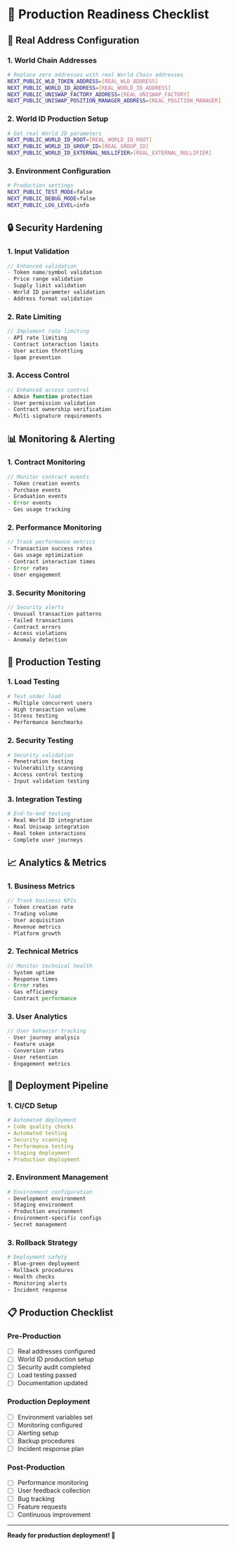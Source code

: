 # 🚀 Production Readiness Checklist

## **🔧 Real Address Configuration**

### **1. World Chain Addresses**
```bash
# Replace zero addresses with real World Chain addresses
NEXT_PUBLIC_WLD_TOKEN_ADDRESS=[REAL_WLD_ADDRESS]
NEXT_PUBLIC_WORLD_ID_ADDRESS=[REAL_WORLD_ID_ADDRESS]
NEXT_PUBLIC_UNISWAP_FACTORY_ADDRESS=[REAL_UNISWAP_FACTORY]
NEXT_PUBLIC_UNISWAP_POSITION_MANAGER_ADDRESS=[REAL_POSITION_MANAGER]
```

### **2. World ID Production Setup**
```bash
# Get real World ID parameters
NEXT_PUBLIC_WORLD_ID_ROOT=[REAL_WORLD_ID_ROOT]
NEXT_PUBLIC_WORLD_ID_GROUP_ID=[REAL_GROUP_ID]
NEXT_PUBLIC_WORLD_ID_EXTERNAL_NULLIFIER=[REAL_EXTERNAL_NULLIFIER]
```

### **3. Environment Configuration**
```bash
# Production settings
NEXT_PUBLIC_TEST_MODE=false
NEXT_PUBLIC_DEBUG_MODE=false
NEXT_PUBLIC_LOG_LEVEL=info
```

## **🔒 Security Hardening**

### **1. Input Validation**
```typescript
// Enhanced validation
- Token name/symbol validation
- Price range validation
- Supply limit validation
- World ID parameter validation
- Address format validation
```

### **2. Rate Limiting**
```typescript
// Implement rate limiting
- API rate limiting
- Contract interaction limits
- User action throttling
- Spam prevention
```

### **3. Access Control**
```typescript
// Enhanced access control
- Admin function protection
- User permission validation
- Contract ownership verification
- Multi-signature requirements
```

## **📊 Monitoring & Alerting**

### **1. Contract Monitoring**
```typescript
// Monitor contract events
- Token creation events
- Purchase events
- Graduation events
- Error events
- Gas usage tracking
```

### **2. Performance Monitoring**
```typescript
// Track performance metrics
- Transaction success rates
- Gas usage optimization
- Contract interaction times
- Error rates
- User engagement
```

### **3. Security Monitoring**
```typescript
// Security alerts
- Unusual transaction patterns
- Failed transactions
- Contract errors
- Access violations
- Anomaly detection
```

## **🧪 Production Testing**

### **1. Load Testing**
```bash
# Test under load
- Multiple concurrent users
- High transaction volume
- Stress testing
- Performance benchmarks
```

### **2. Security Testing**
```bash
# Security validation
- Penetration testing
- Vulnerability scanning
- Access control testing
- Input validation testing
```

### **3. Integration Testing**
```bash
# End-to-end testing
- Real World ID integration
- Real Uniswap integration
- Real token interactions
- Complete user journeys
```

## **📈 Analytics & Metrics**

### **1. Business Metrics**
```typescript
// Track business KPIs
- Token creation rate
- Trading volume
- User acquisition
- Revenue metrics
- Platform growth
```

### **2. Technical Metrics**
```typescript
// Monitor technical health
- System uptime
- Response times
- Error rates
- Gas efficiency
- Contract performance
```

### **3. User Analytics**
```typescript
// User behavior tracking
- User journey analysis
- Feature usage
- Conversion rates
- User retention
- Engagement metrics
```

## **🔧 Deployment Pipeline**

### **1. CI/CD Setup**
```yaml
# Automated deployment
- Code quality checks
- Automated testing
- Security scanning
- Performance testing
- Staging deployment
- Production deployment
```

### **2. Environment Management**
```bash
# Environment configuration
- Development environment
- Staging environment
- Production environment
- Environment-specific configs
- Secret management
```

### **3. Rollback Strategy**
```bash
# Deployment safety
- Blue-green deployment
- Rollback procedures
- Health checks
- Monitoring alerts
- Incident response
```

## **📋 Production Checklist**

### **Pre-Production**
- [ ] Real addresses configured
- [ ] World ID production setup
- [ ] Security audit completed
- [ ] Load testing passed
- [ ] Documentation updated

### **Production Deployment**
- [ ] Environment variables set
- [ ] Monitoring configured
- [ ] Alerting setup
- [ ] Backup procedures
- [ ] Incident response plan

### **Post-Production**
- [ ] Performance monitoring
- [ ] User feedback collection
- [ ] Bug tracking
- [ ] Feature requests
- [ ] Continuous improvement

---

**Ready for production deployment! 🚀**
